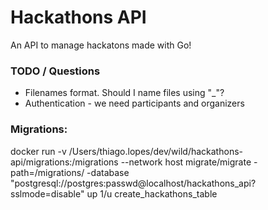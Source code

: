 # Hackathons API

An API to manage hackatons made with Go!

### TODO / Questions
* Filenames format. Should I name files using "_"?
* Authentication - we need participants and organizers

### Migrations:
docker run -v /Users/thiago.lopes/dev/wild/hackathons-api/migrations:/migrations --network host migrate/migrate -path=/migrations/ -database "postgresql://postgres:passwd@localhost/hackathons_api?sslmode=disable" up
1/u create_hackathons_table